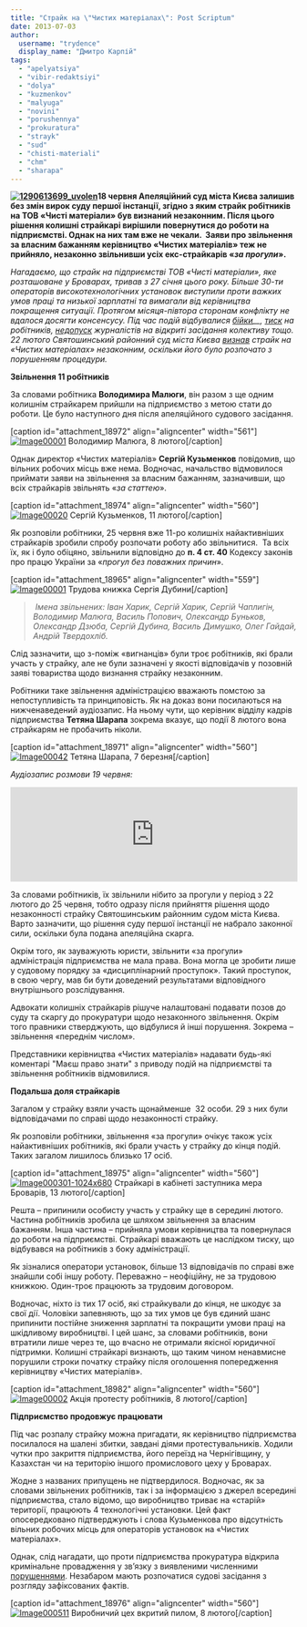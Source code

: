 ```yaml
---
title: "Страйк на \"Чистих матеріалах\": Post Scriptum"
date: 2013-07-03
author: 
  username: "trydence"
  display_name: "Дмитро Карпій"
tags: 
  - "apelyatsiya"
  - "vibir-redaktsiyi"
  - "dolya"
  - "kuzmenkov"
  - "malyuga"
  - "novini"
  - "porushennya"
  - "prokuratura"
  - "strayk"
  - "sud"
  - "chisti-materiali"
  - "chm"
  - "sharapa"
---
```


**[![1290613699_uvolen](https://mpz.brovary.org/wp-content/uploads/2013/06/1290613699_uvolen.jpg)](https://mpz.brovary.org/wp-content/uploads/2013/06/1290613699_uvolen.jpg)18 червня Апеляційний суд міста Києва залишив без змін вирок суду першої інстанції, згідно з яким страйк робітників на ТОВ «Чисті матеріали» був визнаний незаконним. Після цього рішення колишні страйкарі вирішили повернутися до роботи на підприємстві. Однак на них там вже не чекали.  Заяви про звільнення за власним бажанням керівництво «Чистих матеріалів» теж не прийняло, незаконно звільнивши усіх екс-страйкарів «_за прогули_».**

_Нагадаємо, що страйк на підприємстві ТОВ «Чисті матеріали», яке розташоване у Броварах, тривав з 27 січня цього року. Більше 30-ти операторів високотехнологічних установок виступили проти важких умов праці та низької зарплатні та вимагали від керівництва покращення ситуації. Протягом місяця-півтора сторонам конфлікту не вдалося досягти консенсусу. Під час подій відбувалися [бійки](https://mpz.brovary.org/miting-straykariv-bilya-miskradi-zavershivsya-shturmom-pidpriyemstva-chisti-materiali/)__, [тиск](https://mpz.brovary.org/sogodni-militsiya-zavitala-do-straykariv-chistih-materialiv-tisk-na-robitnikiv-trivaye/)_ _на робітників, [недопуск](https://mpz.brovary.org/administratsiya-chistih-materialiv-nivelyuye-vsi-poperedni-domovlenosti-ta-pereshkodzhaye-roboti-zhurnalistiv/)_ _журналістів на відкриті засідання колективу тощо. 22 лютого Святошинський районний суд міста Києва [визнав](https://mpz.brovary.org/sud-viznav-strayk-na-chistih-materialah-nezakonnim/)_ _страйк на «Чистих матеріалах» незаконним, оскільки його було розпочато з порушенням процедури._

**Звільнення 11 робітників**

За словами робітника **Володимира Малюги**, він разом з ще одним колишнім страйкарем прийшли на підприємство з метою стати до роботи. Це було наступного дня після апеляційного судового засідання.

\[caption id="attachment\_18972" align="aligncenter" width="561"\][![Image00001](https://mpz.brovary.org/wp-content/uploads/2013/06/Image000012.jpg)](https://mpz.brovary.org/wp-content/uploads/2013/06/Image000012.jpg) Володимир Малюга, 8 лютого\[/caption\]

Однак директор «Чистих матеріалів» **Сергій Кузьменков** повідомив, що вільних робочих місць вже нема. Водночас, начальство відмовилося приймати заяви на звільнення за власним бажанням, зазначивши, що всіх страйкарів звільнять «_за статтею_».

\[caption id="attachment\_18974" align="aligncenter" width="560"\][![Image00020](https://mpz.brovary.org/wp-content/uploads/2013/06/Image00020.jpg)](https://mpz.brovary.org/wp-content/uploads/2013/06/Image00020.jpg) Сергій Кузьменков, 11 лютого\[/caption\]

Як розповіли робітники, 25 червня вже 11-ро колишніх найактивніших страйкарів зробили спробу розпочати роботу або звільнитися.  Та всіх їх, як і було обіцяно, звільнили відповідно до **п. 4 ст. 40** Кодексу законів про працю України за «_прогул без поважних причин_».

\[caption id="attachment\_18965" align="aligncenter" width="559"\][![Image00001](https://mpz.brovary.org/wp-content/uploads/2013/06/Image000011.jpg)](https://mpz.brovary.org/wp-content/uploads/2013/06/Image000011.jpg) Трудова книжка Сергія Дубини\[/caption\]

>  _Імена звільнених:_ _Іван Харик, Сергій Харик, Сергій Чаплигін, Володимир Малюга, Василь Попович, Олександр Буньков, Олександр Дзюба, Сергій Дубина, Василь Димушко, Олег Гайдай, Андрій Твердохліб._

Слід зазначити, що з-поміж «вигнанців» були троє робітників, які брали участь у страйку, але не були зазначені у якості відповідачів у позовній заяві товариства щодо визнання страйку незаконним.

Робітники таке звільнення адміністрацією вважають помстою за непоступливість та принциповість. Як на доказ вони посилаються на нижченаведений аудіозапис. На ньому чути, що керівник відділу кадрів підприємства **Тетяна Шарапа** зокрема вказує, що події 8 лютого вона страйкарям не пробачить ніколи.

\[caption id="attachment\_18971" align="aligncenter" width="560"\][![Image00042](https://mpz.brovary.org/wp-content/uploads/2013/06/Image00042.jpg)](https://mpz.brovary.org/wp-content/uploads/2013/06/Image00042.jpg) Тетяна Шарапа, 7 березня\[/caption\]

_Аудіозапис розмови 19 червня:_

<iframe src="https://w.soundcloud.com/player/?url=http%3A%2F%2Fapi.soundcloud.com%2Ftracks%2F99314704&amp;color=ff6600&amp;auto_play=false&amp;show_artwork=false" height="166" width="100%" frameborder="no" scrolling="no"></iframe>

За словами робітників, їх звільнили нібито за прогули у період з 22 лютого до 25 червня, тобто одразу після прийняття рішення щодо незаконності страйку Святошинським районним судом міста Києва. Варто зазначити, що рішення суду першої інстанції не набрало законної сили, оскільки була подана апеляційна скарга.

Окрім того, як зауважують юристи, звільнити «за прогули» адміністрація підприємства не мала права. Вона могла це зробити лише у судовому порядку за «дисциплінарний проступок». Такий проступок, в свою чергу, мав би бути доведений результатами відповідного внутрішнього розслідування.

Адвокати колишніх страйкарів рішуче налаштовані подавати позов до суду та скаргу до прокуратури щодо незаконного звільнення. Окрім того правники стверджують, що відбулися й інші порушення. Зокрема – звільнення «переднім числом».

Представники керівництва «Чистих матеріалів» надавати будь-які коментарі "Маєш право знати" з приводу подій на підприємстві та звільнення робітників відмовилися.

**Подальша доля страйкарів**

Загалом у страйку взяли участь щонайменше  32 особи. 29 з них були відповідачами по справі щодо незаконності страйку.

Як розповіли робітники, звільнення «за прогули» очікує також усіх найактивніших робітників, які брали участь у страйку до кінця подій. Таких загалом лишилось близько 17 осіб.

\[caption id="attachment\_18975" align="aligncenter" width="560"\][![Image000301-1024x680](https://mpz.brovary.org/wp-content/uploads/2013/06/Image000301.jpg)](https://mpz.brovary.org/wp-content/uploads/2013/06/Image000301-1024x680.jpg) Страйкарі в кабінеті заступника мера Броварів, 13 лютого\[/caption\]

Решта – припинили особисту участь у страйку ще в середині лютого. Частина робітників зробила це шляхом звільнення за власним бажанням. Інша частина – прийняла умови керівництва та повернулася до роботи на підприємстві. Страйкарі вважають це наслідком тиску, що відбувався на робітників з боку адміністрації.

Як зізналися оператори установок, більше 13 відповідачів по справі вже знайшли собі іншу роботу. Переважно – неофіційну, не за трудовою книжкою. Один-троє працюють за трудовим договором.

Водночас, ніхто із тих 17 осіб, які страйкували до кінця, не шкодує за свої дії. Чоловіки запевняють, що за тих умов це був єдиний шанс припинити постійне зниження зарплатні та покращити умови праці на шкідливому виробництві. І цей шанс, за словами робітників, вони втратили лише через те, що вчасно не отримали якісної юридичної підтримки. Колишні страйкарі визнають, що таким чином ненавмисне порушили строки початку страйку після оголошення попередження керівництву «Чистих матеріалів».

\[caption id="attachment\_18982" align="aligncenter" width="560"\][![Image00002](https://mpz.brovary.org/wp-content/uploads/2013/06/Image00002.jpg)](https://mpz.brovary.org/wp-content/uploads/2013/06/Image00002.jpg) Акція протесту робітників, 8 лютого\[/caption\]

**Підприємство продовжує працювати**

Під час розпалу страйку можна пригадати, як керівництво підприємства посилалося на шалені збитки, завдані діями протестувальників. Ходили чутки про закриття підприємства, його переїзд на Чернігівщину, у Казахстан чи на територію іншого промислового цеху у Броварах.

Жодне з названих припущень не підтвердилося. Водночас, як за словами звільнених робітників, так і за інформацією з джерел всередині підприємства, стало відомо, що виробництво триває на «старій» території, працюють 4 технологічні установки. Цей факт опосередковано підтверджують і слова Кузьменкова про відсутність вільних робочих місць для операторів установок на «Чистих матеріалах».

Однак, слід нагадати, що проти підприємства прокуратура відкрила кримінальне провадження у зв’язку з виявленими численними [порушеннями](https://mpz.brovary.org/administratsiya-chistih-materialiv-znayshla-nadiynih-pidpisantiv-kolektivnogo-dogovoru/). Незабаром мають розпочатися судові засідання з розгляду зафіксованих фактів.

\[caption id="attachment\_18976" align="aligncenter" width="560"\][![Image000511](https://mpz.brovary.org/wp-content/uploads/2013/06/Image000511.jpg)](https://mpz.brovary.org/wp-content/uploads/2013/06/Image000511.jpg) Виробничий цех вкритий пилом, 8 лютого\[/caption\]
